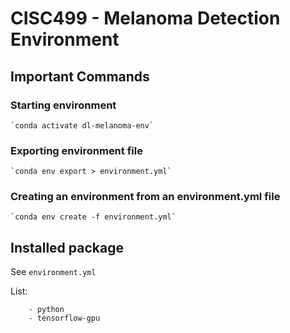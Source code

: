 # CISC499 - Melanoma Detection Environment

## Important Commands

### Starting environment
    `conda activate dl-melanoma-env`

### Exporting environment file
    `conda env export > environment.yml`

### Creating an environment from an environment.yml file
    `conda env create -f environment.yml`

## Installed package
See `environment.yml`

List:
```
    - python
    - tensorflow-gpu
```
